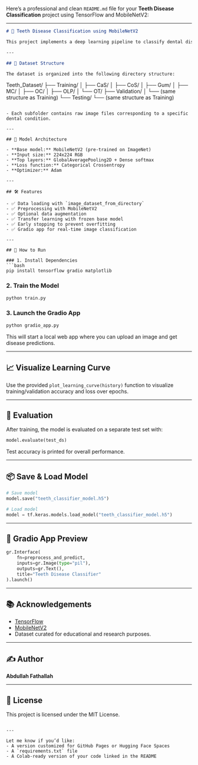 Here’s a professional and clean `README.md` file for your **Teeth Disease Classification** project using TensorFlow and MobileNetV2:

---

```markdown
# 🦷 Teeth Disease Classification using MobileNetV2

This project implements a deep learning pipeline to classify dental diseases using transfer learning with the MobileNetV2 architecture. It includes data preprocessing, augmentation, training, evaluation, and deployment with a Gradio interface.

---

## 📁 Dataset Structure

The dataset is organized into the following directory structure:

```

Teeth\_Dataset/
├── Training/
│   ├── CaS/
│   ├── CoS/
│   ├── Gum/
│   ├── MC/
│   ├── OC/
│   ├── OLP/
│   └── OT/
├── Validation/
│   └── (same structure as Training)
└── Testing/
└── (same structure as Training)

````

- Each subfolder contains raw image files corresponding to a specific dental condition.

---

## 🧠 Model Architecture

- **Base model:** MobileNetV2 (pre-trained on ImageNet)
- **Input size:** 224x224 RGB
- **Top layers:** GlobalAveragePooling2D + Dense softmax
- **Loss function:** Categorical Crossentropy
- **Optimizer:** Adam

---

## 🛠️ Features

- ✅ Data loading with `image_dataset_from_directory`
- ✅ Preprocessing with MobileNetV2
- ✅ Optional data augmentation
- ✅ Transfer learning with frozen base model
- ✅ Early stopping to prevent overfitting
- ✅ Gradio app for real-time image classification

---

## 🚀 How to Run

### 1. Install Dependencies
```bash
pip install tensorflow gradio matplotlib
````

### 2. Train the Model

```python
python train.py
```

### 3. Launch the Gradio App

```python
python gradio_app.py
```

This will start a local web app where you can upload an image and get disease predictions.

---

## 📈 Visualize Learning Curve

Use the provided `plot_learning_curve(history)` function to visualize training/validation accuracy and loss over epochs.

---

## 🧪 Evaluation

After training, the model is evaluated on a separate test set with:

```python
model.evaluate(test_ds)
```

Test accuracy is printed for overall performance.

---

## 📦 Save & Load Model

```python
# Save model
model.save("teeth_classifier_model.h5")

# Load model
model = tf.keras.models.load_model("teeth_classifier_model.h5")
```

---

## 📸 Gradio App Preview

```python
gr.Interface(
    fn=preprocess_and_predict,
    inputs=gr.Image(type="pil"),
    outputs=gr.Text(),
    title="Teeth Disease Classifier"
).launch()
```

---

## 📚 Acknowledgements

* [TensorFlow](https://www.tensorflow.org/)
* [MobileNetV2](https://arxiv.org/abs/1801.04381)
* Dataset curated for educational and research purposes.

---

## ✍️ Author

**Abdullah Fathallah**

---

## 📄 License

This project is licensed under the MIT License.

```

---

Let me know if you’d like:
- A version customized for GitHub Pages or Hugging Face Spaces
- A `requirements.txt` file
- A Colab-ready version of your code linked in the README
```
